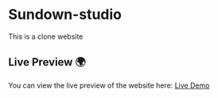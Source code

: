 # Sundown-studio
This is a clone website
## Live Preview 🌍  
You can view the live preview of the website here: [Live Demo](calm-moonbeam-8f9d7f.netlify.app)
